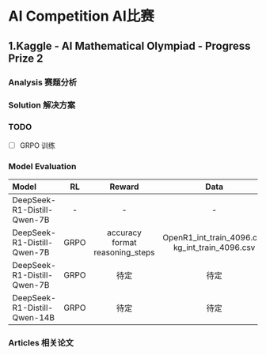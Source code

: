 # AI Competition AI比赛

## 1.Kaggle - AI Mathematical Olympiad - Progress Prize 2

### Analysis 赛题分析

### Solution 解决方案

### TODO
* [ ] GRPO 训练

### Model Evaluation

| Model                         |  RL  | Reward | Data | Awq | Score(LB) |
|:------------------------------|:----:|:------:|:----:|:----:|:---:|
| DeepSeek-R1-Distill-Qwen-7B   | - | - | - | int4 | 24 |
| DeepSeek-R1-Distill-Qwen-7B   | GRPO | accuracy <br> format <br> reasoning_steps | OpenR1_int_train_4096.csv <br> kg_int_train_4096.csv | int4 | xx |
| DeepSeek-R1-Distill-Qwen-7B   | GRPO | 待定 | 待定 | int4 | xx |
| DeepSeek-R1-Distill-Qwen-14B  | GRPO | 待定 | 待定 | int4 | xx |

### Articles 相关论文